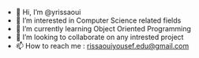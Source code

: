 - 👋 Hi, I’m @yrissaoui
- 👀 I’m interested in Computer Science related fields
- 🌱 I’m currently learning Object Oriented Programming
- 💞️ I’m looking to collaborate on any intrested project
- 📫 How to reach me : rissaouiyousef.edu@gmail.com

<!---
yrissaoui/yrissaoui is a ✨ special ✨ repository because its `README.md` (this file) appears on your GitHub profile.
You can click the Preview link to take a look at your changes.
--->
